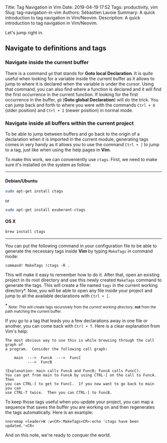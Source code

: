 Title: Tag Navigation in Vim
Date: 2019-04-19 17:52
Tags: productivity, vim
Slug: tag-navigation-in-vim
Authors: Sébastien Lavoie
Summary: A quick introduction to tag navigation in Vim/Neovim.
Description: A quick introduction to tag navigation in Vim/Neovim.

Let's jump right in.

## Navigate to definitions and tags

### Navigate inside the current buffer

There is a command `gd` that stands for **Goto local Declaration**. It is quite useful when looking for a variable inside the current buffer as it allows to jump to where it is declared when the variable is under the cursor. Using that command, you can also find where a function is declared and it will find the first occurrence in the current function. If looking for the first occurrence in the buffer, `gD` (**Goto global Declaration**) will do the trick. You can jump back and forth to where you were with the commands `Ctrl + O` (older position) and `Ctrl + I` (newer position) in normal mode.

### Navigate inside all buffers within the current project

To be able to jump between buffers and go back to the origin of a declaration when it is imported in the current module, generating tags comes in very handy as it allows you to use the command `Ctrl + ]` to jump to a tag, just like when using the help pages in **Vim**.

To make this work, we can conveniently use `ctags`. First, we need to make sure it's installed on the system as follow:

---

#### Debian/Ubuntu

```bash
sudo apt-get install ctags
```

or

```bash
sudo apt-get install exuberant-ctags
```

#### OS X

```bash
brew install ctags
```

---

You can put the following command in your configuration file to be able to generate the necessary tags inside **Vim** by typing `MakeTags` in command mode:

```vim
command! MakeTags !ctags -R .
```

This will make it easy to remember how to do it. After that, open an existing project in its root directory and use this newly created `MakeTags` command to generate the tags. This will create a file named `tags` in the current working directory\*. Now, you will be able to open any file inside your project and jump to all the available declarations with `Ctrl + ]`.

\* <sub>Note: This will create tags recursively from the <em>current working directory</em>, <strong>not</strong> from the path matching the current buffer.</sub>

If you go to a tag that leads you a few declarations away in one file or another, you can come back with `Ctrl + T`. Here is a clear explanation from Vim's help:

```
The most obvious way to use this is while browsing through the call graph of
a program.  Consider the following call graph:

	main  --->  FuncA  --->  FuncC
	      --->  FuncB

(Explanation: main calls FuncA and FuncB; FuncA calls FuncC).
You can get from main to FuncA by using CTRL-] on the call to FuncA.  Then
you can CTRL-] to get to FuncC.  If you now want to go back to main you can
use CTRL-T twice.  Then you can CTRL-] to FuncB.
```

To keep those tags useful when you update your project, you can map a sequence that saves the buffer you are working on and then regenerates the tags automatically. Here is an example:

```vim
nnoremap <leader>W :w<CR>:MakeTags<CR>:echo 'ctags have been updated.'<CR>
```

And on this note, we're ready to conquer the world.
